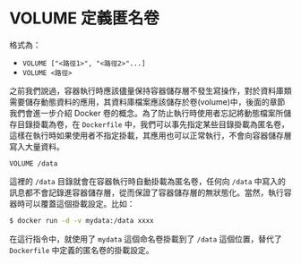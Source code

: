 # VOLUME 定義匿名卷

格式為：

* `VOLUME ["<路徑1>", "<路徑2>"...]`
* `VOLUME <路徑>`

之前我們說過，容器執行時應該儘量保持容器儲存層不發生寫操作，對於資料庫類需要儲存動態資料的應用，其資料庫檔案應該儲存於卷(volume)中，後面的章節我們會進一步介紹 Docker 卷的概念。為了防止執行時使用者忘記將動態檔案所儲存目錄掛載為卷，在 `Dockerfile` 中，我們可以事先指定某些目錄掛載為匿名卷，這樣在執行時如果使用者不指定掛載，其應用也可以正常執行，不會向容器儲存層寫入大量資料。

```docker
VOLUME /data
```

這裡的 `/data` 目錄就會在容器執行時自動掛載為匿名卷，任何向 `/data` 中寫入的訊息都不會記錄進容器儲存層，從而保證了容器儲存層的無狀態化。當然，執行容器時可以覆蓋這個掛載設定。比如：

```bash
$ docker run -d -v mydata:/data xxxx
```

在這行指令中，就使用了 `mydata` 這個命名卷掛載到了 `/data` 這個位置，替代了 `Dockerfile` 中定義的匿名卷的掛載設定。
